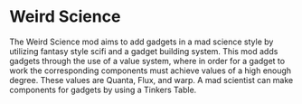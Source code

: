 # Weird Science
The Weird Science mod aims to add gadgets in a mad science style by utilizing fantasy style scifi and a gadget building system.
This mod adds gadgets through the use of a value system, where in order for a gadget to work the corresponding components must achieve values of a high enough degree. These values are Quanta, Flux, and warp. A mad scientist can make components for gadgets by using a Tinkers Table.

